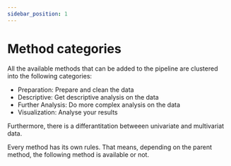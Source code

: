 ```yaml
---
sidebar_position: 1
---
```


# Method categories

All the available methods that can be added to the pipeline are clustered into the following categories:
- Preparation: Prepare and clean the data
- Descriptive: Get descriptive analysis on the data
- Further Analysis: Do more complex analysis on the data
- Visualization: Analyse your results

Furthermore, there is a differantitation betweeen univariate and multivariat data.

Every method has its own rules. That means, depending on the parent method, the following method is available or not.